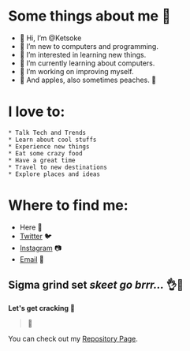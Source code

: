 # Some things about me 💖
- 👋 Hi, I’m @Ketsoke
- 🌚 I’m new to computers and programming.
- 👀 I’m interested in learning new things.
- 🌱 I’m currently learning about computers.
- 🤗 I’m working on improving myself.
- 🍎 And apples, also sometimes peaches. 🍑

# I love to:
    * Talk Tech and Trends
    * Learn about cool stuffs
    * Experience new things
    * Eat some crazy food
    * Have a great time
    * Travel to new destinations
    * Explore places and ideas 

# Where to find me:
  * Here  👋
  * [Twitter](https://twitter.com/ketsoke)  🐦
  * [Instagram](https://www.instagram.com/ketsoke/)  📷
  * [Email](mailto:subinshrestha09@outlook.com)  📧

## Sigma grind set _skeet go brrr..._  👌🤌

**Let's get cracking 💯**

> 🗿


<!---
- 💞️ I’m looking to collaborate on ...
- 📫 How to reach me ...
--->
You can check out my [Repository Page](https://github.com/Ketsoke?tab=repositories).
<!---
Ketsoke/Ketsoke is a ✨ special ✨ repository because its `README.md` (this file) appears on your GitHub profile.
You can click the Preview link to take a look at your changes.
--->
